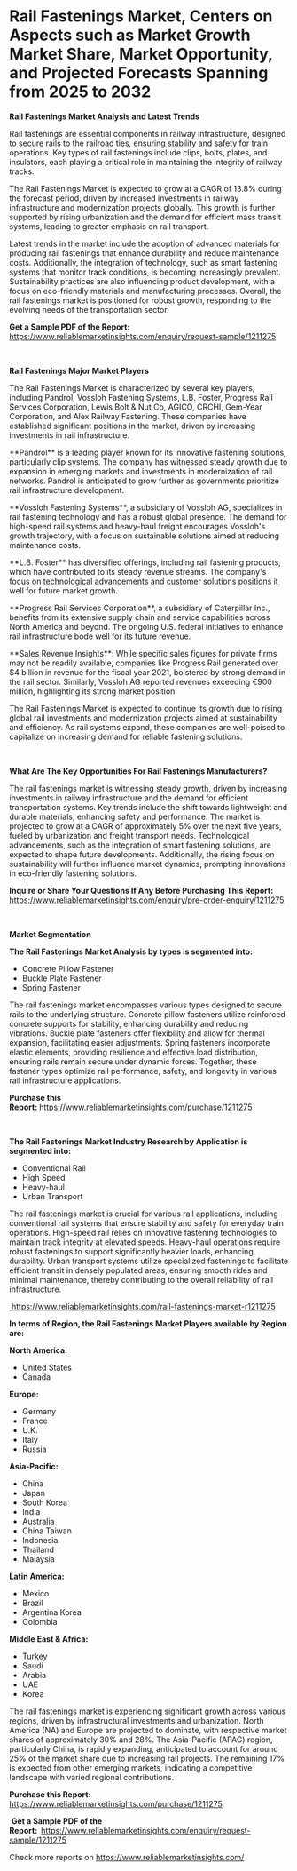 <p><h1>Rail Fastenings Market, Centers on Aspects such as Market Growth Market Share, Market Opportunity, and Projected Forecasts Spanning from 2025 to 2032</h1></p><p><strong>Rail Fastenings Market Analysis and Latest Trends</strong></p>
<p><p>Rail fastenings are essential components in railway infrastructure, designed to secure rails to the railroad ties, ensuring stability and safety for train operations. Key types of rail fastenings include clips, bolts, plates, and insulators, each playing a critical role in maintaining the integrity of railway tracks.</p><p>The Rail Fastenings Market is expected to grow at a CAGR of 13.8% during the forecast period, driven by increased investments in railway infrastructure and modernization projects globally. This growth is further supported by rising urbanization and the demand for efficient mass transit systems, leading to greater emphasis on rail transport. </p><p>Latest trends in the market include the adoption of advanced materials for producing rail fastenings that enhance durability and reduce maintenance costs. Additionally, the integration of technology, such as smart fastening systems that monitor track conditions, is becoming increasingly prevalent. Sustainability practices are also influencing product development, with a focus on eco-friendly materials and manufacturing processes. Overall, the rail fastenings market is positioned for robust growth, responding to the evolving needs of the transportation sector.</p></p>
<p><strong>Get a Sample PDF of the Report:&nbsp;</strong> <a href="https://www.reliablemarketinsights.com/enquiry/request-sample/1211275?utm_campaign=1558&utm_medium=2&utm_source=Github&utm_content=ia&utm_term=24032025&utm_id=rail-fastenings">https://www.reliablemarketinsights.com/enquiry/request-sample/1211275</a></p>
<p>&nbsp;</p>
<p><strong>Rail Fastenings Major Market Players</strong></p>
<p><p>The Rail Fastenings Market is characterized by several key players, including Pandrol, Vossloh Fastening Systems, L.B. Foster, Progress Rail Services Corporation, Lewis Bolt & Nut Co, AGICO, CRCHI, Gem-Year Corporation, and Alex Railway Fastening. These companies have established significant positions in the market, driven by increasing investments in rail infrastructure.</p><p>**Pandrol** is a leading player known for its innovative fastening solutions, particularly clip systems. The company has witnessed steady growth due to expansion in emerging markets and investments in modernization of rail networks. Pandrol is anticipated to grow further as governments prioritize rail infrastructure development.</p><p>**Vossloh Fastening Systems**, a subsidiary of Vossloh AG, specializes in rail fastening technology and has a robust global presence. The demand for high-speed rail systems and heavy-haul freight encourages Vossloh's growth trajectory, with a focus on sustainable solutions aimed at reducing maintenance costs.</p><p>**L.B. Foster** has diversified offerings, including rail fastening products, which have contributed to its steady revenue streams. The company's focus on technological advancements and customer solutions positions it well for future market growth.</p><p>**Progress Rail Services Corporation**, a subsidiary of Caterpillar Inc., benefits from its extensive supply chain and service capabilities across North America and beyond. The ongoing U.S. federal initiatives to enhance rail infrastructure bode well for its future revenue.</p><p>**Sales Revenue Insights**: While specific sales figures for private firms may not be readily available, companies like Progress Rail generated over $4 billion in revenue for the fiscal year 2021, bolstered by strong demand in the rail sector. Similarly, Vossloh AG reported revenues exceeding €900 million, highlighting its strong market position.</p><p>The Rail Fastenings Market is expected to continue its growth due to rising global rail investments and modernization projects aimed at sustainability and efficiency. As rail systems expand, these companies are well-poised to capitalize on increasing demand for reliable fastening solutions.</p></p>
<p>&nbsp;</p>
<p><strong>What Are The Key Opportunities For Rail Fastenings Manufacturers?</strong></p>
<p><p>The rail fastenings market is witnessing steady growth, driven by increasing investments in railway infrastructure and the demand for efficient transportation systems. Key trends include the shift towards lightweight and durable materials, enhancing safety and performance. The market is projected to grow at a CAGR of approximately 5% over the next five years, fueled by urbanization and freight transport needs. Technological advancements, such as the integration of smart fastening solutions, are expected to shape future developments. Additionally, the rising focus on sustainability will further influence market dynamics, prompting innovations in eco-friendly fastening solutions.</p></p>
<p><strong>Inquire or Share Your Questions If Any Before Purchasing This Report:</strong> <a href="https://www.reliablemarketinsights.com/enquiry/pre-order-enquiry/1211275?utm_campaign=1558&utm_medium=2&utm_source=Github&utm_content=ia&utm_term=24032025&utm_id=rail-fastenings">https://www.reliablemarketinsights.com/enquiry/pre-order-enquiry/1211275</a></p>
<p>&nbsp;</p>
<p><strong>Market Segmentation</strong></p>
<p><strong>The Rail Fastenings Market Analysis by types is segmented into:</strong></p>
<p><ul><li>Concrete Pillow Fastener</li><li>Buckle Plate Fastener</li><li>Spring Fastener</li></ul></p>
<p><p>The rail fastenings market encompasses various types designed to secure rails to the underlying structure. Concrete pillow fasteners utilize reinforced concrete supports for stability, enhancing durability and reducing vibrations. Buckle plate fasteners offer flexibility and allow for thermal expansion, facilitating easier adjustments. Spring fasteners incorporate elastic elements, providing resilience and effective load distribution, ensuring rails remain secure under dynamic forces. Together, these fastener types optimize rail performance, safety, and longevity in various rail infrastructure applications.</p></p>
<p><strong>Purchase this Report:&nbsp;</strong><a href="https://www.reliablemarketinsights.com/purchase/1211275?utm_campaign=1558&utm_medium=2&utm_source=Github&utm_content=ia&utm_term=24032025&utm_id=rail-fastenings">https://www.reliablemarketinsights.com/purchase/1211275</a></p>
<p>&nbsp;</p>
<p><strong>The Rail Fastenings Market Industry Research by Application is segmented into:</strong></p>
<p><ul><li>Conventional Rail</li><li>High Speed</li><li>Heavy-haul</li><li>Urban Transport</li></ul></p>
<p><p>The rail fastenings market is crucial for various rail applications, including conventional rail systems that ensure stability and safety for everyday train operations. High-speed rail relies on innovative fastening technologies to maintain track integrity at elevated speeds. Heavy-haul operations require robust fastenings to support significantly heavier loads, enhancing durability. Urban transport systems utilize specialized fastenings to facilitate efficient transit in densely populated areas, ensuring smooth rides and minimal maintenance, thereby contributing to the overall reliability of rail infrastructure.</p></p>
<p><a href="https://www.reliablemarketinsights.com/rail-fastenings-market-r1211275?utm_campaign=1558&utm_medium=2&utm_source=Github&utm_content=ia&utm_term=24032025&utm_id=rail-fastenings">&nbsp;https://www.reliablemarketinsights.com/rail-fastenings-market-r1211275</a></p>
<p><strong>In terms of Region, the Rail Fastenings Market Players available by Region are:</strong></p>
<p>
    <p> <strong> North America: </strong>
        <ul>
            <li>United States</li>
            <li>Canada</li>
        </ul>
        </p> 
    <p> <strong> Europe: </strong>
        <ul>
            <li>Germany</li>
            <li>France</li>
            <li>U.K.</li>
            <li>Italy</li>
            <li>Russia</li>
        </ul>
        </p> 
    <p> <strong> Asia-Pacific: </strong>
        <ul>
            <li>China</li>
            <li>Japan</li>
            <li>South Korea</li>
            <li>India</li>
            <li>Australia</li>
            <li>China Taiwan</li>
            <li>Indonesia</li>
            <li>Thailand</li>
            <li>Malaysia</li>
        </ul>
        </p> 
    <p> <strong> Latin America: </strong>
        <ul>
            <li>Mexico</li>
            <li>Brazil</li>
            <li>Argentina Korea</li>
            <li>Colombia</li>
        </ul>
        </p> 
    <p> <strong> Middle East & Africa: </strong>
        <ul>
            <li>Turkey</li>
            <li>Saudi</li>
            <li>Arabia</li>
            <li>UAE</li>
            <li>Korea</li>
        </ul>
    </p>
    </p>
<p><p>The rail fastenings market is experiencing significant growth across various regions, driven by infrastructural investments and urbanization. North America (NA) and Europe are projected to dominate, with respective market shares of approximately 30% and 28%. The Asia-Pacific (APAC) region, particularly China, is rapidly expanding, anticipated to account for around 25% of the market share due to increasing rail projects. The remaining 17% is expected from other emerging markets, indicating a competitive landscape with varied regional contributions.</p></p>
<p><strong>Purchase this Report: </strong><a href="https://www.reliablemarketinsights.com/purchase/1211275?utm_campaign=1558&utm_medium=2&utm_source=Github&utm_content=ia&utm_term=24032025&utm_id=rail-fastenings">https://www.reliablemarketinsights.com/purchase/1211275</a></p>
<p>&nbsp;<strong>Get a Sample PDF of the Report:&nbsp;&nbsp;</strong><a href="https://www.reliablemarketinsights.com/enquiry/request-sample/1211275?utm_campaign=1558&utm_medium=2&utm_source=Github&utm_content=ia&utm_term=24032025&utm_id=rail-fastenings">https://www.reliablemarketinsights.com/enquiry/request-sample/1211275</a></p>
<p><strong></strong></p>
<p>Check more reports on <a href="https://www.reliablemarketinsights.com/?utm_campaign=1558&utm_medium=2&utm_source=Github&utm_content=ia&utm_term=24032025&utm_id=rail-fastenings">https://www.reliablemarketinsights.com/</a></p>